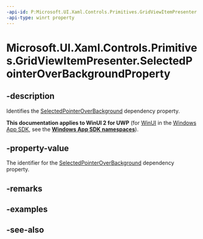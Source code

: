```yaml
---
-api-id: P:Microsoft.UI.Xaml.Controls.Primitives.GridViewItemPresenter.SelectedPointerOverBackgroundProperty
-api-type: winrt property
---
```


<!-- Property syntax
public Windows.UI.Xaml.DependencyProperty SelectedPointerOverBackgroundProperty { get; }
-->

# Microsoft.UI.Xaml.Controls.Primitives.GridViewItemPresenter.SelectedPointerOverBackgroundProperty

## -description
Identifies the [SelectedPointerOverBackground](gridviewitempresenter_selectedpointeroverbackground.md) dependency property.

**This documentation applies to WinUI 2 for UWP** (for [WinUI](/windows/apps/winui/winui3/) in the [Windows App SDK](/windows/apps/windows-app-sdk/), see the **[Windows App SDK namespaces](/windows/windows-app-sdk/api/winrt/)**).

## -property-value
The identifier for the [SelectedPointerOverBackground](gridviewitempresenter_selectedpointeroverbackground.md) dependency property.

## -remarks

## -examples

## -see-also
